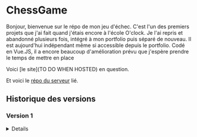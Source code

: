 # ChessGame

Bonjour, bienvenue sur le répo de mon jeu d'échec. C'est l'un des premiers projets que j'ai fait quand j'étais encore à l'école O'clock. Je l'ai repris et abandonné plusieurs fois, intégré à mon portfolio puis séparé de nouveau. Il est aujourd'hui indépendant même si accessible depuis le portfolio. Codé en Vue.JS, il a encore beaucoup d'amélioration prévu que j'espère prendre le temps de mettre en place

Voici [le site](TO DO WHEN HOSTED) en question.

Et voici le [répo du serveur](https://github.com/Alexandre-RICHARD/Portfolio-Back) lié.

## Historique des versions

### Version 1

<details>

### 1.0.0 `5 août 2023`

-   Création du repo unique pour ce projet et premier commit malgré l'état déjà avancé du projet

</details>